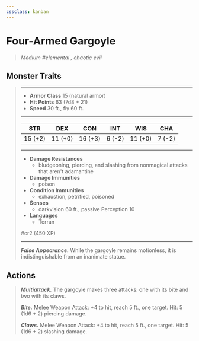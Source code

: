 ```yaml
---
cssclass: kanban
---
```


# Four-Armed Gargoyle
>*Medium #elemental , chaotic evil*
## Monster Traits
>___
>- **Armor Class** 15 (natural armor)
>- **Hit Points** 63 (7d8 + 21)
>- **Speed** 30 ft., fly 60 ft.
>___
>|STR|DEX|CON|INT|WIS|CHA|
>|:---:|:---:|:---:|:---:|:---:|:---:|
>|15 (+2)|11 (+0)|16 (+3)|6 (-2)|11 (+0)|7 (-2)|
>___
>- **Damage Resistances**
>	 - bludgeoning, piercing, and slashing from nonmagical attacks that aren't adamantine
>- **Damage Immunities**
>	 - poison
>- **Condition Immunities**
>	 - exhaustion, petrified, poisoned
>- **Senses**
>	 - darkvision 60 ft., passive Perception 10
>- **Languages**
>	 - Terran
>
> #cr2 (450 XP)
>___
>***False Appearance.*** While the gargoyle remains motionless, it is indistinguishable from an inanimate statue.  
>
## Actions
>***Multiattack.*** The gargoyle makes three attacks: one with its bite and two with its claws.  
>
>***Bite.*** Melee Weapon Attack: +4 to hit, reach 5 ft., one target. Hit: 5 (1d6 + 2) piercing damage.  
>
>***Claws.*** Melee Weapon Attack: +4 to hit, reach 5 ft., one target. Hit: 5 (1d6 + 2) slashing damage.